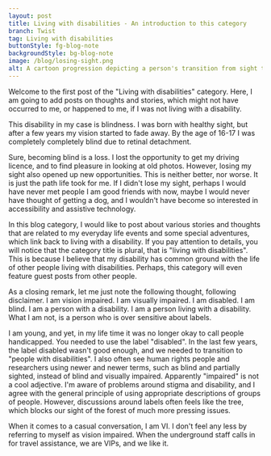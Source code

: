 ```yaml
---
layout: post
title: Living with disabilities - An introduction to this category
branch: Twist
tag: Living with disabilities
buttonStyle: fg-blog-note
backgroundStyle: bg-blog-note
image: /blog/losing-sight.png
alt: A cartoon progression depicting a person's transition from sight to blindness, starting as a vibrant, clear-eyed child and ending as a visually impaired young adult with a white cane. The image captures the gradual loss of vision through fading colors and changing expressions, symbolizing resilience in adapting to blindness due to retinal detachment.
---
```


Welcome to the first post of the "Living with disabilities" category. Here, I am going to add posts on thoughts and stories, which might not have occurred to me, or happened to me, if I was not living with a disability.
<!-- excerpt-end -->

This disability in my case is blindness. I was born with healthy sight, but after a few years my vision started to fade away. By the age of 16-17 I was completely completely blind due to retinal detachment.

Sure, becoming blind is a loss. I lost the opportunity to get my driving licence, and to find pleasure in looking at old photos. However, losing my sight also opened up new opportunities. This is neither better, nor worse. It is just the path life took for me. If I didn't lose my sight, perhaps I would have never met people I am good friends with now, maybe I would never have thought of getting a dog, and I wouldn't have become so interested in accessibility and assistive technology.

In this blog category, I would like to post about various stories and thoughts that are related to my everyday life events and some special adventures, which link back to living with a disability. If you pay attention to details, you will notice that the category title is plural, that is "living with disabilities". This is because I believe that my disability has common ground with the life of other people living with disabilities. Perhaps, this category will even feature guest posts from other people.

As a closing remark, let me just note the following thought, following disclaimer. I am vision impaired. I am visually impaired. I am disabled. I am blind. I am a person with a disability. I am a person living with a disability. What I am not, is a person who is over sensitive about labels.

I am young, and yet, in my life time it was no longer okay to call people handicapped. You needed to use the label "disabled". In the last few years, the label disabled wasn't good enough, and we needed to transition to "people with disabilities". I also often see human rights people and researchers using newer and newer terms, such as blind and partially sighted, instead of blind and visually impaired. Apparently "impaired" is not a cool adjective. I'm aware of problems around stigma and disability, and I agree with the general principle of using appropriate descriptions of groups of people. However, discussions around labels often feels like the tree, which blocks our sight of the forest of much more pressing issues.

When it comes to a casual conversation, I am VI. I don't feel any less by referring to myself as vision impaired. When the underground staff calls in for travel assistance, we are VIPs, and we like it.